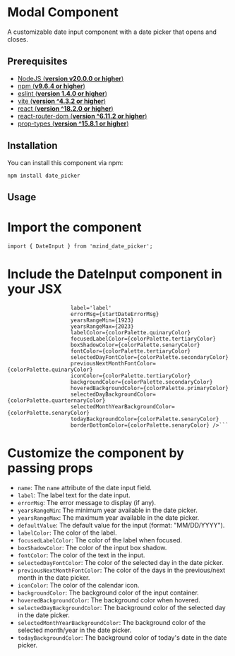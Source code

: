 # Modal Component

A customizable date input component with a date picker that opens and closes.

## Prerequisites

- [NodeJS (**version v20.0.0 or higher**)](https://nodejs.org/en/)
- [npm (**v9.6.4 or higher**)](https://www.npmjs.com/)
- [eslint (**version 1.4.0 or higher**)](https://eslint.org/)
- [vite (**version ^4.3.2 or higher**)](https://vitejs.dev/)
- [react (**version ^18.2.0 or higher**)](https://react.dev/)
- [react-router-dom (**version ^6.11.2 or higher**)](https://reactrouter.com/en/main)
- [prop-types (**version ^15.8.1 or higher**)](https://www.npmjs.com/package/prop-types)

## Installation

You can install this component via npm:

`npm install date_picker`

## Usage

# Import the component

`import { DateInput } from 'mzind_date_picker';`

# Include the DateInput component in your JSX

```                <DateInput name='name'
                    label='label'
                    errorMsg={startDateErrorMsg}
                    yearsRangeMin={1923}
                    yearsRangeMax={2023}
                    labelColor={colorPalette.quinaryColor}
                    focusedLabelColor={colorPalette.tertiaryColor}
                    boxShadowColor={colorPalette.senaryColor}
                    fontColor={colorPalette.tertiaryColor}
                    selectedDayFontColor={colorPalette.secondaryColor}
                    previousNextMonthFontColor={colorPalette.quinaryColor}
                    iconColor={colorPalette.tertiaryColor}
                    backgroundColor={colorPalette.secondaryColor}
                    hoveredBackgroundColor={colorPalette.primaryColor}
                    selectedDayBackgroundColor={colorPalette.quarternaryColor}
                    selectedMonthYearBackgroundColor={colorPalette.senaryColor}
                    todayBackgroundColor={colorPalette.senaryColor}
                    borderBottomColor={colorPalette.senaryColor} />```
```

# Customize the component by passing props

- `name`: The `name` attribute of the date input field.
- `label`: The label text for the date input.
- `errorMsg`: The error message to display (if any).
- `yearsRangeMin`: The minimum year available in the date picker.
- `yearsRangeMax`: The maximum year available in the date picker.
- `defaultValue`: The default value for the input (format: "MM/DD/YYYY").
- `labelColor`: The color of the label.
- `focusedLabelColor`: The color of the label when focused.
- `boxShadowColor`: The color of the input box shadow.
- `fontColor`: The color of the text in the input.
- `selectedDayFontColor`: The color of the selected day in the date picker.
- `previousNextMonthFontColor`: The color of the days in the previous/next month in the date picker.
- `iconColor`: The color of the calendar icon.
- `backgroundColor`: The background color of the input container.
- `hoveredBackgroundColor`: The background color when hovered.
- `selectedDayBackgroundColor`: The background color of the selected day in the date picker.
- `selectedMonthYearBackgroundColor`: The background color of the selected month/year in the date picker.
- `todayBackgroundColor`: The background color of today's date in the date picker.
